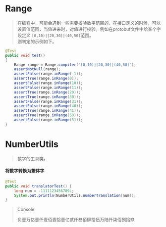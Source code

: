 # Range
> 在编程中，可能会遇到一些需要校验数字范围的，在接口定义的时候，可以设置值范围，当值进来时，对值进行校验。例如在protobuf文件中给某个字段定义 `` [0,10)|[20,30]|(40,50] ``范围。  
> 则判定的示例如下。  

```java
@Test
public void test()
{
    Range range = Range.compiler("[0,10)|[20,30]|(40,50]");
    assertNotNull(range);
    assertFalse(range.inRange(-1));
    assertTrue(range.inRange(0));
    assertFalse(range.inRange(10));
    assertFalse(range.inRange(11));
    assertTrue(range.inRange(20));
    assertTrue(range.inRange(30));
    assertFalse(range.inRange(31));
    assertFalse(range.inRange(40));
    assertTrue(range.inRange(41));
    assertTrue(range.inRange(50));
    assertFalse(range.inRange(51));
}
```

# NumberUtils

> 数字的工具类。

#### 将数字转换为繁体字

```java
@Test
public void translatorTest() {
    long num = -1111123456789L;
    System.out.println(NumberUtils.numberTranslation(num));
}
```

> Console:
>
> 负壹万亿壹仟壹佰壹拾壹亿贰仟叁佰肆拾伍万陆仟柒佰捌拾玖
